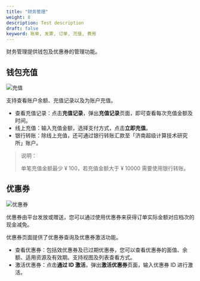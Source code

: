 ```yaml
---
title: "财务管理"
weight: 8
description: Test description
draft: false
keyword: 账单, 发票, 订单, 充值, 费用
---
```


财务管理提供钱包及优惠券的管理功能。

## 钱包充值

![充值](../../_images/recharge.png)

支持查看账户余额、充值记录以及为账户充值。

- 查看充值记录：点击**充值记录**，弹出**充值记录**页面，即可查看每次充值金额及时间。
- 线上充值：输入充值金额，选择支付方式，点击**立即充值**。
- 银行转账：除线上充值，还可通过银行转账汇款至「济南超级计算技术研究所」账户。

> 说明：
>
> 单笔充值金额最少 ¥ 100，若充值金额大于 ¥ 10000 需要使用银行转账。



##  优惠券

![优惠券](../../_images/discount_coupon.png)

优惠券由平台发放或赠送，您可以通过使用优惠券来获得订单实际金额对应档次的现金减免。

优惠券页面提供了优惠券查询及优惠券激活功能。

- 查看优惠券：包括效优惠券及已过期优惠券，您可以查看优惠券的面值、余额、适用资源及有效期。支持视图及列表查看方式。
- 激活优惠券：点击**通过 ID 激活**，弹出**激活优惠券**页面，输入优惠券 ID 进行激活。 

